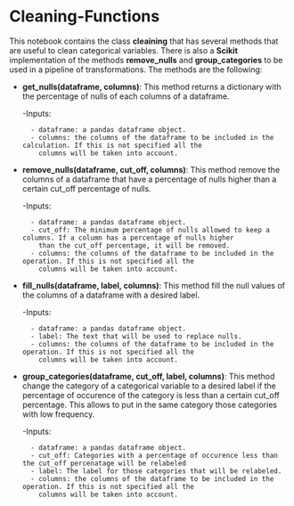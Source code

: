 # Cleaning-Functions

This notebook contains the class <b>cleaining</b> that has several methods that are useful to clean categorical variables. There is also a <b>Scikit</b> implementation of the methods <b>remove_nulls</b> and <b>group_categories</b> to be used in a pipeline of transformations. The methods are the following:

- <b/>get_nulls(dataframe, columns)</b>: This method returns a dictionary with the percentage of nulls of each columns of a dataframe.
  
    -Inputs:
    
        - dataframe: a pandas dataframe object.
        - columns: the columns of the dataframe to be included in the calculation. If this is not specified all the 
          columns will be taken into account.
          
- <b/>remove_nulls(dataframe, cut_off, columns)</b>: This method remove the columns of a dataframe that have a percentage of nulls higher than a certain cut_off percentage of nulls.

    -Inputs:
    
        - dataframe: a pandas dataframe object.
        - cut_off: The minimum percentage of nulls allowed to keep a columns. If a column has a percentage of nulls higher 
          than the cut_off percentage, it will be removed.
        - columns: the columns of the dataframe to be included in the operation. If this is not specified all the 
          columns will be taken into account.
          
- <b/>fill_nulls(dataframe, label, columns)</b>: This method fill the null values of the columns of a dataframe with a desired label.

    -Inputs:
    
        - dataframe: a pandas dataframe object.
        - label: The text that will be used to replace nulls.
        - columns: the columns of the dataframe to be included in the operation. If this is not specified all the 
          columns will be taken into account.
          
       
- <b/>group_categories(dataframe, cut_off, label, columns)</b>: This method change the category of a categorical variable to a desired label if the percentage of occurence of the category is less than a certain cut_off percentage. This allows to put in the same category those categories with low frequency.

    -Inputs:
    
        - dataframe: a pandas dataframe object.
        - cut_off: Categories with a percentage of occurence less than the cut_off percenatage will be relabeled
        - label: The label for those categories that will be relabeled.
        - columns: the columns of the dataframe to be included in the operation. If this is not specified all the 
          columns will be taken into account.
